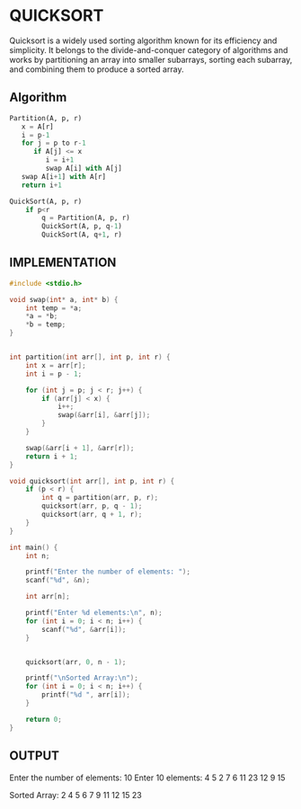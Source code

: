 # QUICKSORT
Quicksort is a widely used sorting algorithm known for its efficiency and simplicity. It belongs to the divide-and-conquer category of algorithms and works by partitioning an array into smaller subarrays, sorting each subarray, and combining them to produce a sorted array.

## Algorithm
```python
Partition(A, p, r)
   x = A[r]
   i = p-1
   for j = p to r-1
      if A[j] <= x
         i = i+1
         swap A[i] with A[j]
   swap A[i+1] with A[r]
   return i+1

QuickSort(A, p, r)
    if p<r
        q = Partition(A, p, r)
        QuickSort(A, p, q-1)
        QuickSort(A, q+1, r)

```

## IMPLEMENTATION
```c
#include <stdio.h>

void swap(int* a, int* b) {
    int temp = *a;
    *a = *b;
    *b = temp;
}


int partition(int arr[], int p, int r) {
    int x = arr[r];
    int i = p - 1;

    for (int j = p; j < r; j++) {
        if (arr[j] < x) {
            i++;
            swap(&arr[i], &arr[j]);
        }
    }

    swap(&arr[i + 1], &arr[r]);
    return i + 1;
}

void quicksort(int arr[], int p, int r) {
    if (p < r) {
        int q = partition(arr, p, r);
        quicksort(arr, p, q - 1);
        quicksort(arr, q + 1, r);
    }
}

int main() {
    int n;

    printf("Enter the number of elements: ");
    scanf("%d", &n);

    int arr[n];

    printf("Enter %d elements:\n", n);
    for (int i = 0; i < n; i++) {
        scanf("%d", &arr[i]);
    }


    quicksort(arr, 0, n - 1);

    printf("\nSorted Array:\n");
    for (int i = 0; i < n; i++) {
        printf("%d ", arr[i]);
    }

    return 0;
}

```

## OUTPUT
   Enter the number of elements: 10
   Enter 10 elements:
   4 5 2 7 6 11 23 12 9 15
   
   Sorted Array:
   2 4 5 6 7 9 11 12 15 23 